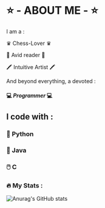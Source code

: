 # ⭐ - ABOUT ME - ⭐

I am a : 

♛ Chess-Lover ♛  

📰 Avid reader 📰  

🖍️ Intuitive Artist 🖍️  



And beyond everything, a devoted :  
  
#### 💻 *Programmer* 💻 

## I code with : 

 ### 🐍 Python

 ### 🧩 Java

 ### 🖱️ C



### :fire: My Stats :
![Anurag's GitHub stats](https://github-readme-stats.vercel.app/api?username=HayetFer&show_icons=true&theme=radical)
